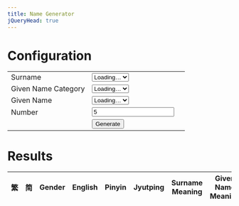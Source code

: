 ```yaml
---
title: Name Generator
jQueryHead: true
---
```


# Configuration

<table>
	<tr>
		<td>Surname</td>
		<td>
			<select name="SurnameType" id="SurnameType">
				<option>Loading…</option>
			</select>
		</td>
		<td id="SurnameTypeExplanation"></td>
	</tr>
	<tr>
		<td>Given Name Category</td>
		<td>
			<select name="GivenNameCategory" id="GivenNameCategory">
				<option>Loading…</option>
			</select>
		</td>
		<td rowspan="2" id="GivenNameTypeExplanation"></td>
	</tr>
	<tr>
		<td>Given Name</td>
		<td>
			<select name="GivenNameType" id="GivenNameType">
				<option>Loading…</option>
			</select>
		</td>
	</tr>
	<tr>
		<td>Number</td>
		<td><input class="spinner" id="GenerateNumber" min="1" max="50" value="5"></td>
	</tr>
	<tr><td></td><td><button onclick="GenerateName()">Generate</button></td></tr>
</table>

# Results

<table id="ResultsTable">
<thead>
<tr>
	<th style="text-align:center">繁</th>
	<th style="text-align:center">简</th>
	<th style="text-align:center">Gender</th>
	<th colspan="2">English</th>
	<th>Pinyin</th>
	<th>Jyutping</th>
	<th>Surname Meaning</th>
	<th>Given Name Meaning</th>
</tr>
</thead>
<tbody>
</tbody>
</table>

<script src="{{ 'NameGenerator.js?v=' | append: site.github.build_revision }}"></script>

<script>
$(document).ready(function() {
	//Get Surnames Data
	$.get(
		"{{ 'JSONs/Surnames.json?v=' | append: site.github.build_revision }}"
		,function(data){
			SurnamesFullList = $(data).toArray();

			SurnameTypeCreate();
		}
	);

	//Get GivenNames Data
	$.get(
		"{{ 'JSONs/GivenNames.json?v=' | append: site.github.build_revision }}"
		,function(data){
			GivenNamesFullList = $(data).toArray();

			GivenNameCreate();
		}
	);
});
</script>

